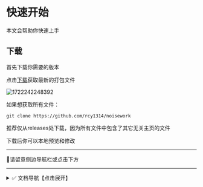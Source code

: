 # 快速开始

本文会帮助你快速上手

## 下载

首先下载你需要的版本

点击[下载](https://github.com/rcy1314/noisework/releases)获取最新的打包文件

![1722242248392](https://jsd.cdn.noisework.cn/gh/rcy1314/tuchuang@main/uPic/1722242248392.png)

如果想获取所有文件：

```
git clone https://github.com/rcy1314/noisework
```

推荐仅从releases处下载，因为所有文件中包含了其它无关主页的文件

下载后你可以本地预览和修改

------

🌈请留意侧边导航栏或点击下方

------

<details>
<summary>✅ 文档导航【点击展开】</summary>

### index首页

[概述](https://docs.noisework.cn/guide/index/intro.html)

[基本配置](https://docs.noisework.cn/guide/index/config.html)

[随机背景前景](https://docs.noisework.cn/guide/index/background.html)

[音乐部件](https://docs.noisework.cn/guide/index/music.html)

[问候提醒弹窗](https://docs.noisework.cn/guide/index/hello.html)

[模拟终端](https://docs.noisework.cn/guide/index/terminal.html)

[广告位部件](https://docs.noisework.cn/guide/index/ads.html)

[RSS动态卡片](https://docs.noisework.cn/guide/index/rss.html)

[侧边文字通告](https://docs.noisework.cn/guide/index/text.html)

[隐藏式时钟](https://docs.noisework.cn/guide/index/clock.html)

[隐藏式页脚](https://docs.noisework.cn/guide/index/footer.html)

[侧边导航按钮](https://docs.noisework.cn/guide/index/tab.html)

### home页

[概述](https://docs.noisework.cn/guide/home/intro.html)

[基本配置](https://docs.noisework.cn/guide/home/config.html)

[头像配置](https://docs.noisework.cn/guide/home/logo.html)

[音乐部件](https://docs.noisework.cn/guide/home/music.html)

[问候时间部件](https://docs.noisework.cn/guide/home/hello.html)

[RSS动态卡片](https://docs.noisework.cn/guide/home/rss.html)

[云盘资源卡片](https://docs.noisework.cn/guide/home/yunpan.html)

[摸鱼日历](https://docs.noisework.cn/guide/home/moyu.html)

[躲猫猫](https://docs.noisework.cn/guide/home/maomao.html)

[视频播放组件](https://docs.noisework.cn/guide/home/video.html)

[轮播相册](https://docs.noisework.cn/guide/home/photo.html)

[手机页导航](https://docs.noisework.cn/guide/home/nav.html)

[公告通知](https://docs.noisework.cn/guide/home/notify.html)

[每日60秒](https://docs.noisework.cn/guide/home/days.html)

### PWA模式

[配置](https://docs.noisework.cn/guide/pwa.html)

### loading载入

[配置](https://docs.noisework.cn/guide/loading.html)

### 聊天室

[配置](https://docs.noisework.cn/guide/chat.html)

### 右键菜单

[配置](https://docs.noisework.cn/guide/right.html)



</details>
